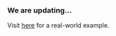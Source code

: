 ### We are updating...

Visit [here](https://github.com/FrontLabsOfficial/vue-tiny-validate/tree/master/example) for a real-world example.

